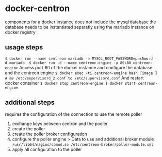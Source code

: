 # docker-centron

components for a docker instance does not include the mysql database 
the database needs to be instantiated separatly using the mariadb instance on docker registry

## usage steps
`
$ docker run --name centreon-mariadb -e MYSQL_ROOT_PASSWORD=pas5word -d mariadb 
$ docker run -d --name centreon-engine -p 80:80 centreon-engine
`
Access port 80 of the docker instance and configure the database and the centreon engine 
`
$ docker exec -ti centreon-engine bash
[image ] # mv /etc/supervisord_2.conf to /etc/supervisord.conf
`
And restart docker container
`
$ docker stop centreon-engine
$ docker start centreon-engine
`

## additional steps

requires the configuration of the connection to use the remote poller 

1. exchange keys between centron and the pooler 
2. create the poller
3. create the poller broker configuration
4. configure the poller engine > Data to use and additional broker module 
` /usr/lib64/nagios/cbmod.so /etc/centreon-broker/poller-module.xml `
5. apply all configuration to the poller
